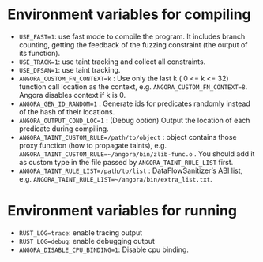 # Environment variables for compiling

- `USE_FAST=1`: use fast mode to compile the program. It includes branch counting, getting the feedback of the fuzzing constraint (the output of its function).
- `USE_TRACK=1`: use taint tracking and collect all constraints.
- `USE_DFSAN=1`: use taint tracking.
- `ANGORA_CUSTOM_FN_CONTEXT=k` : Use only the last k ( 0 <= k <= 32) function call location as the context, e.g. `ANGORA_CUSTOM_FN_CONTEXT=8`. Angora disables context if k is 0.
- `ANGORA_GEN_ID_RANDOM=1` : Generate ids for predicates randomly instead of the hash of their locations.
- `ANGORA_OUTPUT_COND_LOC=1` : (Debug option) Output the location of each predicate during compiling.
- `ANGORA_TAINT_CUSTOM_RULE=/path/to/object` : object contains those proxy function (how to propagate taints), e.g. `ANGORA_TAINT_CUSTOM_RULE=~/angora/bin/zlib-func.o` . You should add it as custom type in the file passed by `ANGORA_TAINT_RULE_LIST` first.
- `ANGORA_TAINT_RULE_LIST=/path/to/list` : DataFlowSanitizer’s [ABI list](https://clang.llvm.org/docs/DataFlowSanitizer.html), e.g. `ANGORA_TAINT_RULE_LIST=~/angora/bin/extra_list.txt`.

# Environment variables for running

- `RUST_LOG=trace`: enable tracing output
- `RUST_LOG=debug`: enable debugging output
- `ANGORA_DISABLE_CPU_BINDING=1`: Disable cpu binding.

